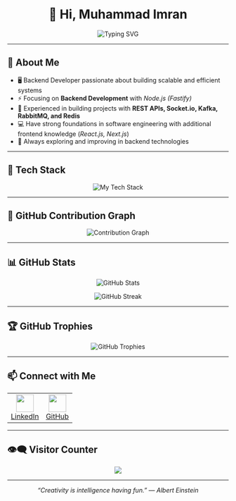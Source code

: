 <h1 align="center">👋 Hi, Muhammad Imran </h1>

<p align="center">
  <img src="https://readme-typing-svg.demolab.com?font=Fira+Code&size=24&pause=1000&color=61DAFB&width=435&lines=Front-End+Developer;Creative+Technologist;Learning+Backend+Development;I+Love+to+Code+%26+Create!" alt="Typing SVG" />
</p>

---

## 🧠 About Me  

- 🖥️ Backend Developer passionate about building scalable and efficient systems  
- ⚡ Focusing on **Backend Development** with *Node.js (Fastify)*  
- 🔗 Experienced in building projects with **REST APIs, Socket.io, Kafka, RabbitMQ, and Redis**  
- 💻 Have strong foundations in software engineering with additional frontend knowledge (*React.js, Next.js*)  
- 🚀 Always exploring and improving in backend technologies  

---

## 🚀 Tech Stack  

<p align="center">
  <img src="https://skillicons.dev/icons?i=react,nextjs,js,html,css,nodejs,fastify,postgresql,git,github,vscode,postman,redis,kafka,socket.io,rabbitmq,cloudinary,python,flask,docker" alt="My Tech Stack" />
</p>

---

## 🐍 GitHub Contribution Graph  

<p align="center">
  <img src="https://github-readme-activity-graph.vercel.app/graph?username=imranahmedd&theme=react-dark&area=true" alt="Contribution Graph" />
</p>

---

## 📊 GitHub Stats  

<p align="center">
  <img src="https://github-readme-stats.vercel.app/api?username=imranahmedd&show_icons=true&theme=react&hide_border=true" alt="GitHub Stats" />
</p>

<p align="center">
  <img src="https://github-readme-streak-stats.herokuapp.com/?user=imranahmedd&theme=react&hide_border=true" alt="GitHub Streak" />
</p>

---

## 🏆 GitHub Trophies  

<p align="center">
  <img src="https://github-profile-trophy.vercel.app/?username=imranahmedd&theme=darkhub&no-frame=true&no-bg=true" alt="GitHub Trophies" />
</p>

---

## 📫 Connect with Me  


<table align="center">
  <tr>
    <td align="center">
      <a href="https://www.linkedin.com/in/imran-ahmedd" target="_blank">
        <img src="https://cdn.jsdelivr.net/gh/devicons/devicon/icons/linkedin/linkedin-original.svg" width="40" height="40" />
        <br/>LinkedIn
      </a>
    </td>
    <td align="center">
      <a href="https://github.com/imranahmedd" target="_blank">
        <img src="https://cdn.jsdelivr.net/gh/devicons/devicon/icons/github/github-original.svg" width="40" height="40" />
        <br/>GitHub
      </a>
    </td>
<!--     <td align="center">
      <a href="https://x.com/imranahmedd" target="_blank">
        <img src="https://cdn.jsdelivr.net/gh/devicons/devicon/icons/twitter/twitter-original.svg" width="40" height="40" />
        <br/>X
      </a>
    </td> -->
  </tr>
</table>

---

## 👁‍🗨 Visitor Counter  

<p align="center">
  <img src="https://komarev.com/ghpvc/?username=imranahmedd&style=for-the-badge&color=blue" />
</p>

---

<p align="center">
  <em>“Creativity is intelligence having fun.” — Albert Einstein</em>
</p>
